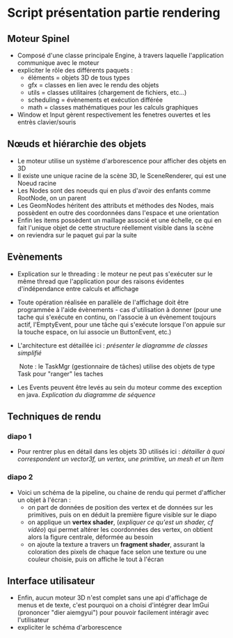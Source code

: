 # Script présentation partie rendering

## Moteur Spinel

- Composé d'une classe principale Engine, à travers laquelle l'application communique avec le moteur
- expliciter le rôle des différents paquets : 
  - éléments = objets 3D de tous types
  - gfx = classes en lien avec le rendu des objets
  - utils = classes utilitaires (chargement de fichiers, etc...)
  - scheduling = évènements et exécution différée
  - math = classes mathématiques pour les calculs graphiques
- Window et Input gèrent respectivement les fenetres ouvertes et les entrès clavier/souris

## Nœuds et hiérarchie des objets

- Le moteur utilise un système d'arborescence pour afficher des objets en 3D
- Il existe une unique racine de la scène 3D, le SceneRenderer, qui est une Noeud racine
- Les Nodes sont des noeuds qui en plus d'avoir des enfants comme RootNode, on un parent
- Les GeomNodes héritent des attributs et méthodes des Nodes, mais possèdent en outre des coordonnées dans l'espace et une orientation
- Enfin les items possèdent un maillage associé et une échelle, ce qui en fait l'unique objet de cette structure réellement visible dans la scène
- on reviendra sur le paquet gui par la suite

## Evènements

- Explication sur le threading : le moteur ne peut pas s'exécuter sur le même thread que l'application pour des raisons évidentes d'indépendance entre calculs et affichage

- Toute opération réalisée en parallèle de l'affichage doit être programmée à l'aide évènements - cas d'utilisation à donner (pour une tache qui s'exécute en continu, on l'associe à un évènement toujours actif, l'EmptyEvent, pour une tâche qui s'exécute lorsque l'on appuie sur la touche espace, on lui associe un ButtonEvent, etc.)

- L'architecture est détaillée ici : *présenter le diagramme de classes simplifié*

  ​	Note : le TaskMgr (gestionnaire de tâches) utilise des objets de type Task pour "ranger" les taches

- Les Events peuvent être levés au sein du moteur comme des exception en java. *Explication du diagramme de séquence* 

## Techniques de rendu

### diapo 1

- Pour rentrer plus en détail dans les objets 3D utilisés ici : *détailler à quoi correspondent un vector3f, un vertex, une primitive, un mesh et un Item*

### diapo 2

- Voici un schéma de la pipeline, ou chaine de rendu qui permet d'afficher un objet à l'écran :
  - on part de données de position des vertex et de données sur les primitives, puis on en déduit la première figure visible sur le diapo
  - on applique un **vertex shader**, (*expliquer ce qu'est un shader, cf vidéo*) qui permet altérer les coordonnées des vertex, on obtient alors la figure centrale, déformée au besoin
  - on ajoute la texture a travers un **fragment shader**, assurant la coloration des pixels de chaque face selon une texture ou une couleur choisie, puis on affiche le tout à l'écran

## Interface utilisateur

- Enfin, aucun moteur 3D n'est complet sans une api d'affichage de menus et de texte, c'est pourquoi on a choisi d'intégrer dear ImGui (prononcer "dier aiemgyui") pour pouvoir facilement intéragir avec l'utilisateur
- expliciter le schéma d'arborescence

